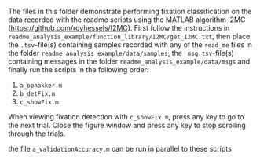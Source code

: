 The files in this folder demonstrate performing fixation classification on the data recorded with the readme scripts using the MATLAB algorithm I2MC (https://github.com/royhessels/I2MC). First follow the instructions in `readme_analysis_example/function_library/I2MC/get_I2MC.txt`, then place the `.tsv`-file(s) containing samples recorded with any of the `read_me` files in the folder `readme_analysis_example/data/samples`, the `_msg.tsv`-file(s) containing messages in the folder `readme_analysis_example/data/msgs` and finally run the scripts in the following order:

1. `a_ophakker.m`
2. `b_detFix.m`
3. `c_showFix.m`

When viewing fixation detection with `c_showFix.m`, press any key to go to the next trial. Close the figure window and press any key to stop scrolling through the trials.

the file `a_validationAccuracy.m` can be run in parallel to these scripts

